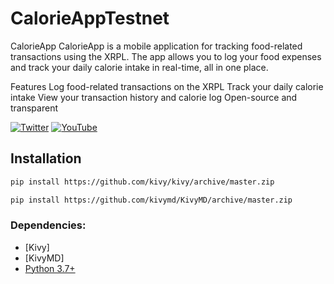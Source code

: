 # CalorieAppTestnet

CalorieApp
CalorieApp is a mobile application for tracking food-related transactions using the XRPL. The app allows you to log your food expenses and track your daily calorie intake in real-time, all in one place.

Features
Log food-related transactions on the XRPL
Track your daily calorie intake
View your transaction history and calorie log
Open-source and transparent


[![Twitter](https://img.shields.io/twitter/follow/CalorieToken?label=follow&logo=twitter&style=flat&color=brightgreen)](https://twitter.com/CalorieToken)
[![YouTube](https://img.shields.io/static/v1?label=subscribe&logo=youtube&logoColor=ff0000&color=brightgreen&message=5k)](https://www.youtube.com/@calorietoken)

## Installation

```bash
pip install https://github.com/kivy/kivy/archive/master.zip
```

```bash
pip install https://github.com/kivymd/KivyMD/archive/master.zip
```

### Dependencies:

- [Kivy]
- [KivyMD]
- [Python 3.7+](https://www.python.org/)
